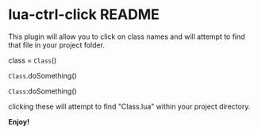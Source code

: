 # lua-ctrl-click README

This plugin will allow you to click on class names and will attempt to find that file in your project folder.

class = `Class`()

`Class`.doSomething()

`Class`:doSomething()


clicking these will attempt to find "Class.lua" within your project directory.

**Enjoy!**
